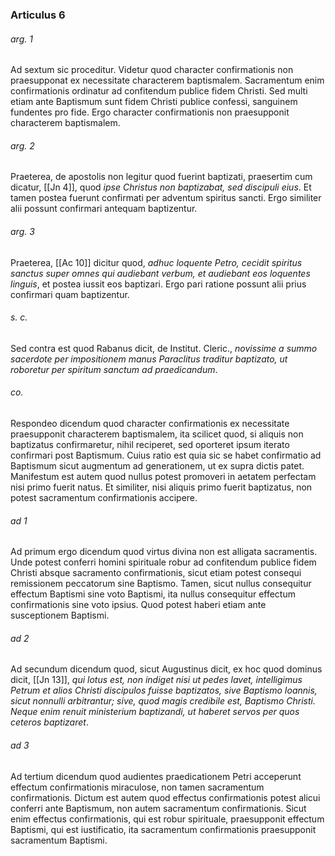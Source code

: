 ### Articulus 6

###### arg. 1
Ad sextum sic proceditur. Videtur quod character confirmationis non praesupponat ex necessitate characterem baptismalem. Sacramentum enim confirmationis ordinatur ad confitendum publice fidem Christi. Sed multi etiam ante Baptismum sunt fidem Christi publice confessi, sanguinem fundentes pro fide. Ergo character confirmationis non praesupponit characterem baptismalem.

###### arg. 2
Praeterea, de apostolis non legitur quod fuerint baptizati, praesertim cum dicatur, [[Jn 4]], quod *ipse Christus non baptizabat, sed discipuli eius*. Et tamen postea fuerunt confirmati per adventum spiritus sancti. Ergo similiter alii possunt confirmari antequam baptizentur.

###### arg. 3
Praeterea, [[Ac 10]] dicitur quod, *adhuc loquente Petro, cecidit spiritus sanctus super omnes qui audiebant verbum, et audiebant eos loquentes linguis*, et postea iussit eos baptizari. Ergo pari ratione possunt alii prius confirmari quam baptizentur.

###### s. c.
Sed contra est quod Rabanus dicit, de Institut. Cleric., *novissime a summo sacerdote per impositionem manus Paraclitus traditur baptizato, ut roboretur per spiritum sanctum ad praedicandum*.

###### co.
Respondeo dicendum quod character confirmationis ex necessitate praesupponit characterem baptismalem, ita scilicet quod, si aliquis non baptizatus confirmaretur, nihil reciperet, sed oporteret ipsum iterato confirmari post Baptismum. Cuius ratio est quia sic se habet confirmatio ad Baptismum sicut augmentum ad generationem, ut ex supra dictis patet. Manifestum est autem quod nullus potest promoveri in aetatem perfectam nisi primo fuerit natus. Et similiter, nisi aliquis primo fuerit baptizatus, non potest sacramentum confirmationis accipere.

###### ad 1
Ad primum ergo dicendum quod virtus divina non est alligata sacramentis. Unde potest conferri homini spirituale robur ad confitendum publice fidem Christi absque sacramento confirmationis, sicut etiam potest consequi remissionem peccatorum sine Baptismo. Tamen, sicut nullus consequitur effectum Baptismi sine voto Baptismi, ita nullus consequitur effectum confirmationis sine voto ipsius. Quod potest haberi etiam ante susceptionem Baptismi.

###### ad 2
Ad secundum dicendum quod, sicut Augustinus dicit, ex hoc quod dominus dicit, [[Jn 13]], *qui lotus est, non indiget nisi ut pedes lavet, intelligimus Petrum et alios Christi discipulos fuisse baptizatos, sive Baptismo Ioannis, sicut nonnulli arbitrantur; sive, quod magis credibile est, Baptismo Christi. Neque enim renuit ministerium baptizandi, ut haberet servos per quos ceteros baptizaret*.

###### ad 3
Ad tertium dicendum quod audientes praedicationem Petri acceperunt effectum confirmationis miraculose, non tamen sacramentum confirmationis. Dictum est autem quod effectus confirmationis potest alicui conferri ante Baptismum, non autem sacramentum confirmationis. Sicut enim effectus confirmationis, qui est robur spirituale, praesupponit effectum Baptismi, qui est iustificatio, ita sacramentum confirmationis praesupponit sacramentum Baptismi.

